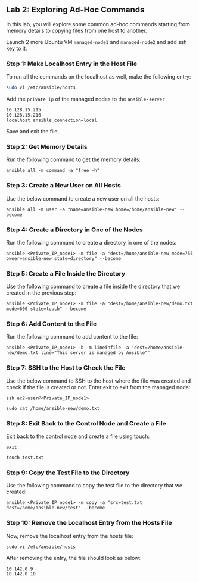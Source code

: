 ## Lab 2: Exploring Ad-Hoc Commands

In this lab, you will explore some common ad-hoc commands starting from memory details to copying files from one host to another.

Launch 2 more Ubuntu VM `managed-node1` and `managed-node2` and add ssh key to it.

### Step 1: Make Localhost Entry in the Host File

To run all the commands on the localhost as well, make the following entry:

```sh
sudo vi /etc/ansible/hosts
```
Add the `private ip` of the managed nodes to the `ansible-server`
```
10.128.15.215
10.128.15.216
localhost ansible_connection=local
```
Save and exit the file.

### Step 2: Get Memory Details
Run the following command to get the memory details:
```
ansible all -m command -a "free -h"
```

### Step 3: Create a New User on All Hosts
Use the below command to create a new user on all the hosts:
```
ansible all -m user -a "name=ansible-new home=/home/ansible-new" --become
```

### Step 4: Create a Directory in One of the Nodes
Run the following command to create a directory in one of the nodes:
```
ansible <Private_IP_node1> -m file -a "dest=/home/ansible-new mode=755 owner=ansible-new state=directory" --become
```

### Step 5: Create a File Inside the Directory
Use the following command to create a file inside the directory that we created in the previous step:
```
ansible <Private_IP_node1> -m file -a "dest=/home/ansible-new/demo.txt mode=600 state=touch" --become
```

### Step 6: Add Content to the File
Run the following command to add content to the file:
```
ansible <Private_IP_node1> -b -m lineinfile -a 'dest=/home/ansible-new/demo.txt line="This server is managed by Ansible"'
```

### Step 7: SSH to the Host to Check the File
Use the below command to SSH to the host where the file was created and check if the file is created or not. Enter exit to exit from the managed node:
```
ssh ec2-user@<Private_IP_node1>
```
```
sudo cat /home/ansible-new/demo.txt
```

### Step 8: Exit Back to the Control Node and Create a File
Exit back to the control node and create a file using touch:
```
exit
```
```
touch test.txt
```

### Step 9: Copy the Test File to the Directory
Use the following command to copy the test file to the directory that we created:
```
ansible <Private_IP_node1> -m copy -a "src=test.txt dest=/home/ansible-new/test" --become
```

### Step 10: Remove the Localhost Entry from the Hosts File
Now, remove the localhost entry from the hosts file:
```
sudo vi /etc/ansible/hosts
```
After removing the entry, the file should look as below:
```
10.142.0.9
10.142.0.10
```
